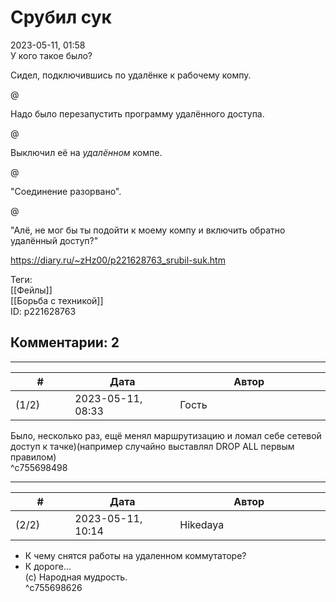 Срубил сук
==========

  
2023-05-11, 01:58  
 У кого такое было?   
   
 Сидел, подключившись по удалёнке к рабочему компу.   
   
 @   
   
 Надо было перезапустить программу удалённого доступа.   
   
 @   
   
 Выключил её на  *удалённом*  компе.   
   
 @   
   
 "Соединение разорвано".   
   
 @   
   
 "Алё, не мог бы ты подойти к моему компу и включить обратно удалённый доступ?"   
  
<https://diary.ru/~zHz00/p221628763_srubil-suk.htm>  
  
Теги:  
[[Фейлы]]  
[[Борьба с техникой]]  
ID: p221628763  


Комментарии: 2
--------------

  


---



|         #         |              Дата              |                     Автор                     |           ID           |
| --- | --- | --- | --- |
| (1/2) | 2023-05-11, 08:33 | Гость | c755698498 |

  
 Было, несколько раз, ещё менял маршрутизацию и ломал себе сетевой доступ к тачке)(например случайно выставлял DROP ALL первым правилом)   
 ^c755698498

---



|         #         |              Дата              |                     Автор                     |           ID           |
| --- | --- | --- | --- |
| (2/2) | 2023-05-11, 10:14 | Hikedaya | c755698626 |

  
 - К чему снятся работы на удаленном коммутаторе?   
 - К дороге...   
 (с) Народная мудрость.   
 ^c755698626